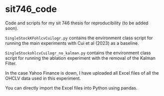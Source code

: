 # sit746_code
Code and scripts for my sit 746 thesis for reproducibility (to be added soon).  

`SingleStockKFohlcvCuilogr.py` contains the environment class script for running the main experiments with Cui et al (2023) as a baseline.  

`SingleStockohlcvCuilogr_no_kalman.py` contains the environment class script for running the ablation experiment with the removal of the Kalman Filter.  

In the case Yahoo Finance is down, I have uploaded all Excel files of all the OHCLV data used in this experiment.  

You can directly import the Excel files into Python using pandas.

